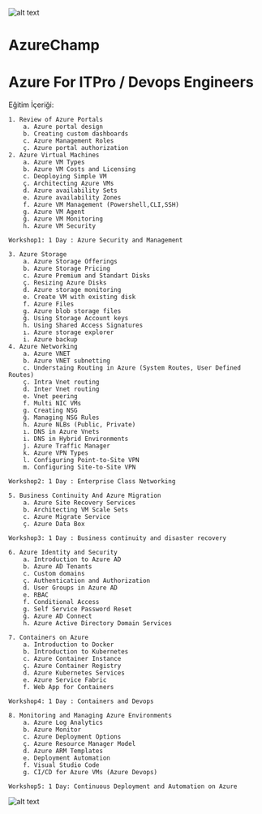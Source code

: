  ![alt text](https://user-images.githubusercontent.com/11184353/55832309-f4c15180-5b1d-11e9-93ce-136e2711bf8f.png)

# AzureChamp 
# Azure For ITPro / Devops Engineers
Eğitim İçeriği:

	1. Review of Azure Portals
		a. Azure portal design
		b. Creating custom dashboards
		c. Azure Management Roles
		ç. Azure portal authorization
	2. Azure Virtual Machines
		a. Azure VM Types
		b. Azure VM Costs and Licensing
		c. Deoploying Simple VM
		ç. Architecting Azure VMs
		d. Azure availability Sets
		e. Azure availability Zones
		f. Azure VM Management (Powershell,CLI,SSH)
		g. Azure VM Agent
		ğ. Azure VM Monitoring
		h. Azure VM Security
	
	Workshop1: 1 Day : Azure Security and Management
		
	3. Azure Storage
		a. Azure Storage Offerings
		b. Azure Storage Pricing
		c. Azure Premium and Standart Disks
		ç. Resizing Azure Disks
		d. Azure storage monitoring
		e. Create VM with existing disk
		f. Azure Files 
		g. Azure blob storage files 
		ğ. Using Storage Account keys
		h. Using Shared Access Signatures
		ı. Azure storage explorer
		i. Azure backup
	4. Azure Networking
		a. Azure VNET
		b. Azure VNET subnetting
		c. Understaing Routing in Azure (System Routes, User Defined Routes)
		ç. Intra Vnet routing
		d. Inter Vnet routing
		e. Vnet peering
		f. Multi NIC VMs
		g. Creating NSG
		ğ. Managing NSG Rules
		h. Azure NLBs (Public, Private)
		ı. DNS in Azure Vnets
		i. DNS in Hybrid Environments
		j. Azure Traffic Manager
		k. Azure VPN Types
		l. Configuring Point-to-Site VPN
		m. Configuring Site-to-Site VPN
		
	Workshop2: 1 Day : Enterprise Class Networking
	
	5. Business Continuity And Azure Migration
		a. Azure Site Recovery Services
		b. Architecting VM Scale Sets
		c. Azure Migrate Service
		ç. Azure Data Box
	
	Workshop3: 1 Day : Business continuity and disaster recovery
	
	6. Azure Identity and Security
		a. Introduction to Azure AD
		b. Azure AD Tenants
		c. Custom domains
		ç. Authentication and Authorization
		d. User Groups in Azure AD
		e. RBAC
		f. Conditional Access
		g. Self Service Password Reset
		ğ. Azure AD Connect
		h. Azure Active Directory Domain Services
		
	7. Containers on Azure
		a. Introduction to Docker
		b. Introduction to Kubernetes
		c. Azure Container Instance
		ç. Azure Container Registry
		d. Azure Kubernetes Services
		e. Azure Service Fabric
		f. Web App for Containers
	
	Workshop4: 1 Day : Containers and Devops
	
	8. Monitoring and Managing Azure Environments
		a. Azure Log Analytics
		b. Azure Monitor
		c. Azure Deployment Options
		ç. Azure Resource Manager Model 
		d. Azure ARM Templates
		e. Deployment Automation
		f. Visual Studio Code
		g. CI/CD for Azure VMs (Azure Devops)
		
	Workshop5: 1 Day: Continuous Deployment and Automation on Azure
	
	
![alt text](https://user-images.githubusercontent.com/11184353/55832078-503f0f80-5b1d-11e9-8119-b56296e3728a.png) 

